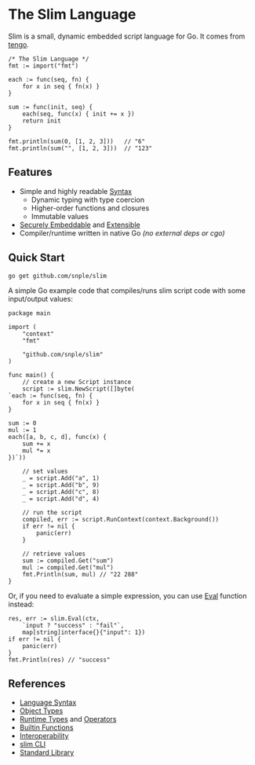 # The Slim Language

Slim is a small, dynamic embedded script language for Go. It comes from [tengo](https://github.com/d5/tengo).

```golang
/* The Slim Language */
fmt := import("fmt")

each := func(seq, fn) {
    for x in seq { fn(x) }
}

sum := func(init, seq) {
    each(seq, func(x) { init += x })
    return init
}

fmt.println(sum(0, [1, 2, 3]))   // "6"
fmt.println(sum("", [1, 2, 3]))  // "123"
```

## Features

- Simple and highly readable
  [Syntax](https://github.com/snple/slim/blob/master/docs/tutorial.md)
  - Dynamic typing with type coercion
  - Higher-order functions and closures
  - Immutable values
- [Securely Embeddable](https://github.com/snple/slim/blob/master/docs/interoperability.md)
  and [Extensible](https://github.com/snple/slim/blob/master/docs/objects.md)
- Compiler/runtime written in native Go _(no external deps or cgo)_


## Quick Start

```
go get github.com/snple/slim
```

A simple Go example code that compiles/runs slim script code with some input/output values:

```golang
package main

import (
	"context"
	"fmt"

	"github.com/snple/slim"
)

func main() {
	// create a new Script instance
	script := slim.NewScript([]byte(
`each := func(seq, fn) {
    for x in seq { fn(x) }
}

sum := 0
mul := 1
each([a, b, c, d], func(x) {
    sum += x
    mul *= x
})`))

	// set values
	_ = script.Add("a", 1)
	_ = script.Add("b", 9)
	_ = script.Add("c", 8)
	_ = script.Add("d", 4)

	// run the script
	compiled, err := script.RunContext(context.Background())
	if err != nil {
		panic(err)
	}

	// retrieve values
	sum := compiled.Get("sum")
	mul := compiled.Get("mul")
	fmt.Println(sum, mul) // "22 288"
}
```

Or, if you need to evaluate a simple expression, you can use [Eval](https://pkg.go.dev/github.com/snple/slim#Eval) function instead:


```golang
res, err := slim.Eval(ctx,
	`input ? "success" : "fail"`,
	map[string]interface{}{"input": 1})
if err != nil {
	panic(err)
}
fmt.Println(res) // "success"
```

## References

- [Language Syntax](https://github.com/snple/slim/blob/master/docs/tutorial.md)
- [Object Types](https://github.com/snple/slim/blob/master/docs/objects.md)
- [Runtime Types](https://github.com/snple/slim/blob/master/docs/runtime-types.md)
  and [Operators](https://github.com/snple/slim/blob/master/docs/operators.md)
- [Builtin Functions](https://github.com/snple/slim/blob/master/docs/builtins.md)
- [Interoperability](https://github.com/snple/slim/blob/master/docs/interoperability.md)
- [slim CLI](https://github.com/snple/slim/blob/master/docs/slim-cli.md)
- [Standard Library](https://github.com/snple/slim/blob/master/docs/stdlib.md)
